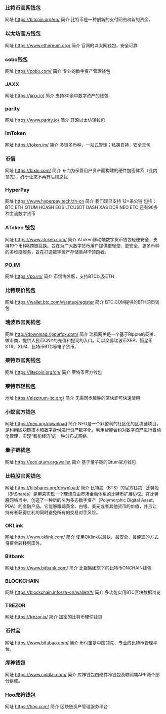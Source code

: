 ### 比特币官网钱包  
网址 https://bitcoin.org/en/ 
简介 比特币是一种创新的支付网络和新的资金。

### 以太坊官方钱包
网址 https://www.ethereum.org/
简介 官网的以太网钱包，安全可靠

### cobo钱包
网址 https://cobo.com/
简介 专业的数字资产管理钱包

### JAXX
网址  https://jaxx.io/
简介 支持30余中数字资产的钱包

### parity
网址  https://www.parity.io/
简介 开源以太坊轻钱包

### imToken
网址 https://token.im/
简介 多链多币种，一站式管理；私钥自持，安全无忧

### 币信
网址 https://bixin.com/
简介 专门为保管用户资产而构建的硬件加密体系（业内领先），终于让您不再有后顾之忧

### HyperPay
网址 https://www.hyperpay.tech/zh-cn
简介 我们现已支持 12+条公链 包括：BTC ETH QTUM HCASH EOS LTCUSDT DASH XAS DCR NEO ETC 还有90多种主流数字货币

### AToken 钱包
网址 https://www.atoken.com/
简介 AToken移动端数字货币钱包轻便安全，支持19个币种&跨链互换。旨在为广大数字货币用户提供更轻便、更安全、更多币种的多维度服务，旨在打造数字资产存储类APP领跑者。

### PO.IM
网址 https://po.im/
简介 币信海外版，支持BTC以及ETH

### 比特现价钱包
网址 https://wallet.btc.com/#/setup/register
简介 BTC.COM提供的BTH网页钱包

### 瑞波币官网钱包
网址 http://download.ripplefox.com/
简介 瑞狐网关是一个基于Ripple的网关、做市商，提供人民币CNY的充值和提现的入口。可以交易瑞波币XRP、恒星币STR、XLM、比特币BTC等电子货币。

### 莱特币官网钱包
网址 https://litecoin.org/cn/
简介 莱特币官方钱包

### 莱特币轻钱包
地址 https://electrum-ltc.org/
简介 无需同步臃肿的区块即可快速使用

### 小蚁官方钱包
网址 https://neo.org/download
简介 NEO是一个非盈利的社区化的区块链项目，是利用区块链技术和数字身份进行资产数字化，利用智能合约对数字资产进行自动化管理，实现“智能经济”的一种分布式网络。

### 量子链钱包
网址 https://eco.qtum.org/wallet
简介 基于量子链的Qtum官方钱包

### 比特股官网钱包
网址 https://bitshares.org/download/
简介 比特股（BTS）的官方钱包 | 比特股（BitShares）是用来实现一个理想自由市场金融体系的比特币扩展协议。在比特股网络当中，创造了一种新的名为多态数字资产（Polymorphic Digital Asset，PDA）的金融产品。它能够跟踪黄金、白银、美元或者其他货币的价值，并且让持有者获得红利的同时避免所有的交易对手风险。

### OKLink
网址 https://www.oklink.com/
简介 使用OKlink以最快、最安全、最便宜的方式将资金转移到国外。

### Bitbank
网址 https://www.bitbank.com/
简介 比银集团旗下的比特币ONCHAIN钱包

### BLOCKCHAIN
网址 https://blockchain.info/zh-cn/wallet/#/
简介 多功能实用BTC区块数据浏览

### TREZOR
网址 https://trezor.io/
简介 加密的比特币硬件钱包

### 币付宝
网址 https://www.bifubao.com/
简介 币付宝是中国领先、专业的比特币管理平台。

### 库神钱包
网址 https://www.coldlar.com/
简介 库神钱包由硬件冷钱包及联网端APP两个部分组成。

### Hoo虎符钱包
网址 https://hoo.com/
简介 区块链资产管理服务平台

